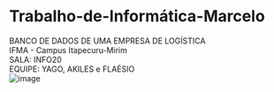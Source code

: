 # Trabalho-de-Informática-Marcelo
BANCO DE DADOS DE UMA EMPRESA DE LOGÍSTICA<br/>
IFMA - Campus Itapecuru-Mirim<br/>
SALA: INFO20<br/>
EQUIPE: YAGO, AKILES e FLAÉSIO<br/>
![image](https://github.com/flaesio1/trabalho-de-inform-tica-Marcelo/assets/161402864/c54d84a2-e4be-4432-9e04-8ed57a04fb3a)
